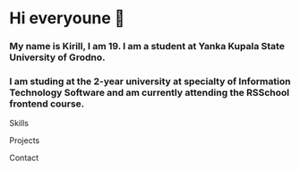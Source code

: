 # Hi everyoune 👋

### My name is Kirill, I am 19. I am a student at Yanka Kupala State University of Grodno. 
### I am studing at the 2-year university at specialty of Information Technology Software and am currently attending the RSSchool frontend course.

Skills

Projects

Contact